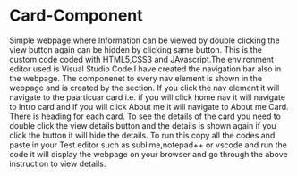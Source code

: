 # Card-Component
Simple webpage where Information can be viewed by double clicking the view button again can be hidden by clicking same button.
This is the custom code coded with HTML5,CSS3 and JAvascript.The environment editor used is Visual Studio Code.I have created the navigation bar also in the webpage.
The componenet to every nav element is shown in the webpage and is created by the section.
If you click the nav element it will navigate to the paarticuar card i.e. if you will click home nav it will navigate to Intro card and if you will click About me it will navigate to About me Card.
There is heading for each card.
To see the details of the card you need to double click the view details button and the details is shown again if you click the button it will hide the details.
To run this copy all the codes and paste in your Test editor such as sublime,notepad++ or vscode and run the code it will display the webpage on your browser and go through the above instruction to view details.
